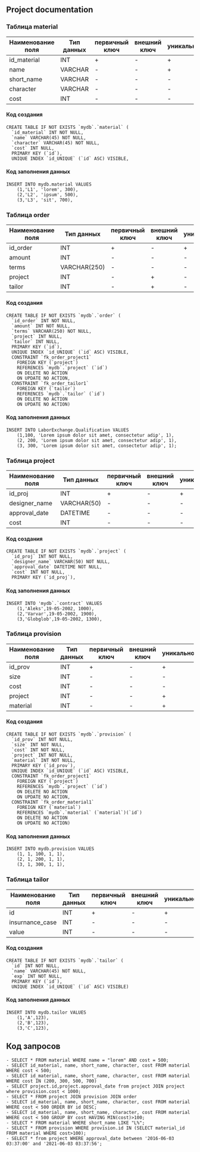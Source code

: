 ## Project documentation

### <p>Таблица material</p>
| Наименование поля | Тип данных | первичный ключ | внешний ключ | уникальность | Ограничения целостности |
| ------------ | ------------- | ------------ | ------------- | ------------- | ------------- |
| id_material | INT  | + | - | + | - |
| name | VARCHAR  | - | -  | + | - |
| short_name | VARCHAR  | - | -  | - | - |
| character | VARCHAR  | - | - | - | - |
| cost | INT  | - | - | - | - |

#### Код создания
```
CREATE TABLE IF NOT EXISTS `mydb`.`material` (
  `id_material` INT NOT NULL,
  `name` VARCHAR(45) NOT NULL,
  `character` VARCHAR(45) NOT NULL,
  `cost` INT NULL,
  PRIMARY KEY (`id`),
  UNIQUE INDEX `id_UNIQUE` (`id` ASC) VISIBLE,
```
#### Код заполнения данных
```
INSERT INTO mydb.material VALUES
    (1,'L1', 'lorem', 300),
    (2,'L2', 'ipsum', 500),
    (3,'L3', 'sit', 700),
```

### <p>Таблица order</p>
| Наименование поля | Тип данных | первичный ключ | внешний ключ | уникальность | Ограничения целостности |
| ------------ | ------------- | ------------ | ------------- | ------------- | ------------- |
| id_order | INT  | + | -  | + | -  |
| amount | INT  | - | -  | -  | -  |
| terms | VARCHAR(250)  | - | -  | -  | -  |
| project | INT  | - | +  | -  | -  |
| tailor | INT  | - | +  | -  | -  |

#### Код создания
```
CREATE TABLE IF NOT EXISTS `mydb`.`order` (
  `id_order` INT NOT NULL,
  `amount` INT NOT NULL,
  `terms` VARCHAR(250) NOT NULL,
  `project` INT NULL,
  `tailor` INT NULL,
  PRIMARY KEY (`id`),
  UNIQUE INDEX `id_UNIQUE` (`id` ASC) VISIBLE,
  CONSTRAINT `fk_order_project1`
    FOREIGN KEY (`project`)
    REFERENCES `mydb`.`project` (`id`)
    ON DELETE NO ACTION
    ON UPDATE NO ACTION,
  CONSTRAINT `fk_order_tailor1`
    FOREIGN KEY (`tailor`)
    REFERENCES `mydb`.`tailor` (`id`)
    ON DELETE NO ACTION
    ON UPDATE NO ACTION)
```
#### Код заполнения данных
```
INSERT INTO LaborExchange.Qualification VALUES
    (1,100, 'Lorem ipsum dolor sit amet, consectetur adip', 1),
    (2, 200, 'Lorem ipsum dolor sit amet, consectetur adip', 1),
	(3, 300, 'Lorem ipsum dolor sit amet, consectetur adip', 1);
```

### <p>Таблица project</p>
| Наименование поля | Тип данных | первичный ключ | внешний ключ | уникальность | Ограничения целостности |
| ------------ | ------------- | ------------ | ------------- | ------------- | ------------- |
| id_proj | INT  | + | - | + | - |
| designer_name | VARCHAR(50)  | - | -  | -  | - |
| approval_date | DATETIME  | - | -  | - | - |
| cost | INT  | - | -  | - | - |


#### Код создания
```
CREATE TABLE IF NOT EXISTS `mydb`.`project` (
  `id_proj` INT NOT NULL,
  `designer_name` VARCHAR(50) NOT NULL,
  `approval_date` DATETIME NOT NULL,
  `cost` INT NOT NULL,
  PRIMARY KEY (`id_proj`),
```
#### Код заполнения данных
```
INSERT INTO 'mydb`.`contract` VALUES
    (1,'Aleks',19-05-2002, 1000),
    (2,'Varvar',19-05-2002, 1900),
    (3,'Globglob',19-05-2002, 1300),
```

### <p>Таблица provision</p>
| Наименование поля | Тип данных | первичный ключ | внешний ключ | уникальность | Ограничения целостности |
| ------------ | ------------- | ------------ | ------------- | ------------- | ------------- |
| id_prov | INT  | + | - | + | -  |
| size | INT | - | - | -  | - |
| cost | INT | - | -  | - | - |
| project | INT | - | -  | + | - |
| material | INT  | - | - | +  | - |


#### Код создания
```
CREATE TABLE IF NOT EXISTS `mydb`.`provision` (
  `id_prov` INT NOT NULL,
  `size` INT NOT NULL,
  `cost` INT NOT NULL,
  `project` INT NOT NULL,
  `material` INT NOT NULL,
  PRIMARY KEY (`id_prov`),
  UNIQUE INDEX `id_UNIQUE` (`id` ASC) VISIBLE,
  CONSTRAINT `fk_order_project1`
    FOREIGN KEY (`project`)
    REFERENCES `mydb`.`project` (`id`)
    ON DELETE NO ACTION
    ON UPDATE NO ACTION,
  CONSTRAINT `fk_order_material1`
    FOREIGN KEY (`material`)
    REFERENCES `mydb`.`material` (`material`)(`id`)
    ON DELETE NO ACTION
    ON UPDATE NO ACTION)
```
#### Код заполнения данных
```
INSERT INTO mydb.provision VALUES
    (1, 1, 100, 1, 1),
    (2, 1, 200, 1, 1),
    (3, 1, 300, 1, 1),
```

### <p>Таблица tailor</p>
| Наименование поля | Тип данных | первичный ключ | внешний ключ | уникальность | Ограничения целостности |
| ------------ | ------------- | ------------ | ------------- | ------------- | ------------- |
| id | INT  | + | - | + | - |
| insurnance_case | INT  | - | - | - | - |
| value | INT  | - | - | - | - |

#### Код создания
```
CREATE TABLE IF NOT EXISTS `mydb`.`tailor` (
  `id` INT NOT NULL,
  `name` VARCHAR(45) NOT NULL,
  `exp` INT NOT NULL,
  PRIMARY KEY (`id`),
  UNIQUE INDEX `id_UNIQUE` (`id` ASC) VISIBLE)
```
#### Код заполнения данных
```
INSERT INTO mydb.tailor VALUES
    (1,'A',123),
    (2,'B',123),
    (3,'C',123),
```

## Код запросов 

```
- SELECT * FROM material WHERE name = "lorem" AND cost = 500;
- SELECT id_material, name, short_name, character, cost FROM material WHERE cost < 500;
- SELECT id_material, name, short_name, character, cost FROM material WHERE cost IN (200, 300, 500, 700)
- SELECT project.id,project.approval_date from project JOIN project where provision.cost < 1000;
- SELECT * FROM project JOIN provision JOIN order
- SELECT id_material, name, short_name, character, cost FROM material WHERE cost < 500 ORDER BY id DESC;
- SELECT id_material, name, short_name, character, cost FROM material WHERE cost < 500 GROUP BY cost HAVING MIN(cost)>100;
- SELECT * FROM material WHERE short_name LIKE "L%";
- SELECT * FROM provision WHERE provision.id IN (SELECT material_id FROM material WHERE cost>100);
- SELECT * from project WHERE approval_date between '2016-06-03 03:37:00' and '2021-06-03 03:37:56';
```
